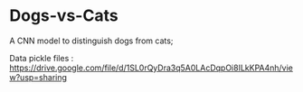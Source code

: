 # Dogs-vs-Cats
A CNN model to distinguish dogs from cats;


Data pickle files : https://drive.google.com/file/d/1SL0rQyDra3q5A0LAcDqpOi8ILkKPA4nh/view?usp=sharing
